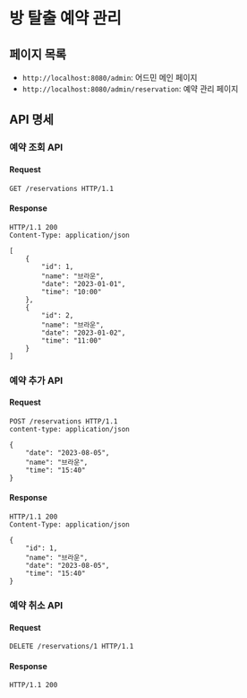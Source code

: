 # 방 탈출 예약 관리

## 페이지 목록

- `http://localhost:8080/admin`: 어드민 메인 페이지
- `http://localhost:8080/admin/reservation`: 예약 관리 페이지

## API 명세

### 예약 조회 API

#### Request

```
GET /reservations HTTP/1.1
```

#### Response

```
HTTP/1.1 200 
Content-Type: application/json

[
    {
        "id": 1,
        "name": "브라운",
        "date": "2023-01-01",
        "time": "10:00"
    },
    {
        "id": 2,
        "name": "브라운",
        "date": "2023-01-02",
        "time": "11:00"
    }
]
```

### 예약 추가 API

#### Request

```
POST /reservations HTTP/1.1
content-type: application/json

{
    "date": "2023-08-05",
    "name": "브라운",
    "time": "15:40"
}
```

#### Response

```
HTTP/1.1 200 
Content-Type: application/json

{
    "id": 1,
    "name": "브라운",
    "date": "2023-08-05",
    "time": "15:40"
}
```

### 예약 취소 API

#### Request

```
DELETE /reservations/1 HTTP/1.1
```

#### Response

```
HTTP/1.1 200
```
